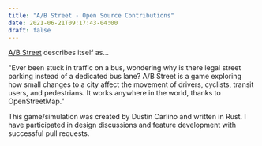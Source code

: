 ```yaml
---
title: "A/B Street - Open Source Contributions"
date: 2021-06-21T09:17:43-04:00
draft: false
---
```


[A/B Street](https://github.com/a-b-street/abstreet) describes itself as...

"Ever been stuck in traffic on a bus, wondering why is there legal street parking instead of a dedicated bus lane? A/B Street is a game exploring how small changes to a city affect the movement of drivers, cyclists, transit users, and pedestrians. It works anywhere in the world, thanks to OpenStreetMap."

This game/simulation was created by Dustin Carlino and written in Rust. I have participated in design discussions and feature development with successful pull requests.
